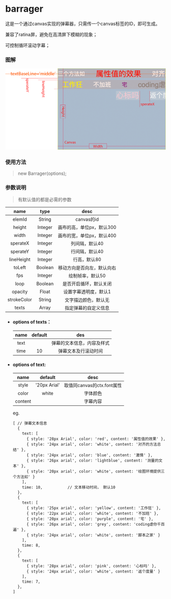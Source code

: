# barrager
这是一个通过canvas实现的弹幕器，只需传一个canvas标签的ID，即可生成。

兼容了ratina屏，避免在高清屏下模糊的现象；

可控制循环滚动字幕；

### 图解

![image](./static/images/op.png)
### 使用方法

> new Barrager(options);

### 参数说明
> 有默认值的都是必需的参数

|    name     |  type   |      desc       |
| :---------: | :-----: | :-------------: |
|   elemId    | String  |    canvas的id    |
|   height    | Integer | 画布的高，单位px，默认300 |
|    width    | Integer | 画布的宽，单位px，默认400 |
|  sperateX   | Integer |    列间隔，默认40     |
|  sperateY   | Integer |    行间隔，默认40     |
| lineHeight  | Integer |     行高，默认80     |
|   toLeft    | Boolean |  移动方向是否向左，默认向右  |
|     fps     | Integer |    绘制帧率，默认50    |
|    loop     | Boolean |   是否开启循环，默认关闭   |
|   opacity   |  Float  |   设置字幕透明度，默认1   |
| strokeColor | String  |   文字描边颜色，默认无    |
|    texts    |  Array  |   指定弹幕的自定义信息    |



* #### options of texts：

  | name | default |      des      |
  | :--: | :-----: | :-----------: |
  | text |         | 弹幕的文本信息，内容及样式 |
  | time |   10    |  弹幕文本及行滚动时间   |



* #### options of text:

  |  name   |   default    |         desc         |
  | :-----: | :----------: | :------------------: |
  |  style  | '20px Arial' | 取值同canvas的ctx.font属性 |
  |  color  |    white     |         字体颜色         |
  | content |              |         字幕内容         |

  eg.

  ```
  [ // 弹幕文本信息
    {
      text: [
        { style: '28px Arial', color: 'red', content: '属性值的效果' },
        { style: '24px arial', color: 'white', content: '对齐的方法总结' },
        { style: '24px arial', color: 'blue', content: '激情' },
        { style: '26px arial', color: 'lightblue', content: '测量的文本' },
        { style: '20px arial', color: 'white', content: '绘图环境提供三个方法如' }
      ],
      time: 10,           // 文本移动时间， 默认10
    },
    {
      text: [
        { style: '25px arial', color: 'yellow', content: '工作狂' },
        { style: '22px arial', color: 'white', content: '不加班' },
        { style: '20px arial', color: 'purple', content: '宅' },
        { style: '26px arial', color: 'grey', content: 'coding虐你千百遍' },
        { style: '24px arial', color: 'white', content: '脚本之家' }
      ],
      time: 8,
    },
    {
      text: [
        { style: '28px arial', color: 'pink', content: '心标吗' },
        { style: '24px arial', color: 'white', content: '返个度量' }
      ],
      time: 7,
    },
  ]
  ```

  ​